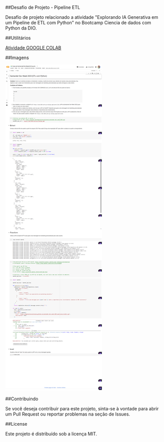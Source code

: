 ﻿##Desafio de Projeto - Pipeline ETL


Desafio de projeto relacionado a atividade "Explorando IA Generativa em um Pipeline de ETL com Python" no Bootcamp Ciencia de dados com Python da DIO.

##Utilitários

[Atividade GOOGLE COLAB](https://colab.research.google.com/drive/1SF_Q3AybFPozCcoFBptDSFbMk-6IVGF-?usp=sharing)

##Imagens

![1](https://github.com/jucout/desafio_PipelineETL/blob/main/Imagens/colab1.png)

##Contribuindo

Se você deseja contribuir para este projeto, sinta-se à vontade para abrir um Pull Request ou reportar problemas na seção de Issues.

##License

Este projeto é distribuído sob a licença MIT.
